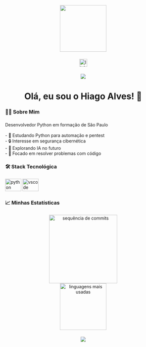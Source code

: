 <div align="center">
  <img height="150" src="https://media.giphy.com/media/M9gbBd9nbDrOTu1Mqx/giphy.gif"  />
</div>

###

<div align="center">
  <a href="https://www.linkedin.com/in/hiago-alves/">
    <img src="https://img.shields.io/static/v1?message=LinkedIn&logo=linkedin&label=&color=0077B5&logoColor=white&labelColor=&style=for-the-badge" height="25" alt="linkedin logo"  />
  </a>
</div>

###

<div align="center">
  <img src="https://visitor-badge.laobi.icu/badge?page_id=Devhiago.Devhiago&"  />
</div>

###

<h1 align="center">Olá, eu sou o Hiago Alves! 👋</h1>

###

<h3 align="left">👨‍💻 Sobre Mim</h3>

###

<p align="left">Desenvolvedor Python em formação de São Paulo<br><br>- 🐍 Estudando Python para automação e pentest<br>- 🔒 Interesse em segurança cibernética<br>- 🤖 Explorando IA no futuro<br>- 🚀 Focado em resolver problemas com código</p>

###

<h3 align="left">🛠 Stack Tecnológica</h3>

###

<div align="left">
  <img src="https://cdn.jsdelivr.net/gh/devicons/devicon/icons/python/python-original-wordmark.svg" height="40" width="52" alt="python logo" />
  <img src="https://cdn.jsdelivr.net/gh/devicons/devicon/icons/vscode/vscode-original.svg" height="40" width="52" alt="vscode logo" />
</div>

###

<h3 align="left">📈 Minhas Estatísticas</h3>

###

<div align="center">
  <img src="https://streak-stats.demolab.com/?user=Devhiago&theme=dark&locale=pt-br" height="220" alt="sequência de commits" />
  <br>
  <img src="https://github-readme-stats.vercel.app/api/top-langs/?username=Devhiago&layout=compact&theme=dark&locale=pt-br" height="150" alt="linguagens mais usadas" />
</div>

###

<div align="center">
  <img src="https://profile-counter.glitch.me/Devhiago/count.svg?"  />
</div>
